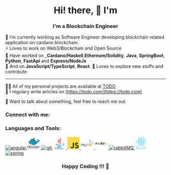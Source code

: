 <h1 align="center">Hi! there, 👋 I'm <strong></strong></h1>
<h3 align="center">I'm a Blockchain Engineer</h3>

🔭 I’m currently working as Software Engineer developing blockchain related application on cardano blockchain.           
⚡ Loves to work on Web3/Blockchain and Open Source  
🌱 Have worked on ___Cardano/Haskell__,__Ethereum/Solidity__, __Java__, __SpringBoot__, __Python__, __FastApi__ and __Express/NodeJs__  
🌱 And on __JavaScript/TypeScript__,  __React__.
🤔 Loves to explore new stuffs and contribute  
<hr/>

👨‍💻 All of my personal projects are available at 
[TODO](TODO)  
📝 I regulary write articles on [https://todo.com](https://todo.com)  

💬 Want to talk about something, feel free to reach me out.   

<p align="left">
<h3 align="left">Connect with me:</h3>
</p>

<h3 align="left">Languages and Tools:</h3>
<p align="left"> <a href="https://angular.io" target="_blank"> <img src="https://angular.io/assets/images/logos/angular/angular.svg" alt="angular" width="40" height="40"/> </a> <a href="https://www.docker.com/" target="_blank"> <img src="https://raw.githubusercontent.com/devicons/devicon/master/icons/docker/docker-original-wordmark.svg" alt="docker" width="40" height="40"/> </a> <a href="https://git-scm.com/" target="_blank"> <img src="https://www.vectorlogo.zone/logos/git-scm/git-scm-icon.svg" alt="git" width="40" height="40"/> </a> <a href="https://www.java.com" target="_blank"> <img src="https://raw.githubusercontent.com/devicons/devicon/master/icons/java/java-original.svg" alt="java" width="40" height="40"/> </a> <a href="https://developer.mozilla.org/en-US/docs/Web/JavaScript" target="_blank"> <img src="https://raw.githubusercontent.com/devicons/devicon/master/icons/javascript/javascript-original.svg" alt="javascript" width="40" height="40"/> </a> <a href="https://www.mysql.com/" target="_blank"> <img src="https://raw.githubusercontent.com/devicons/devicon/master/icons/mysql/mysql-original-wordmark.svg" alt="mysql" width="40" height="40"/> </a> <a href="https://nodejs.org" target="_blank"> <img src="https://raw.githubusercontent.com/devicons/devicon/master/icons/nodejs/nodejs-original-wordmark.svg" alt="nodejs" width="40" height="40"/> </a> <a href="https://www.rabbitmq.com" target="_blank"> <img src="https://www.vectorlogo.zone/logos/rabbitmq/rabbitmq-icon.svg" alt="rabbitMQ" width="40" height="40"/> </a> <a href="https://reactjs.org/" target="_blank"> <img src="https://raw.githubusercontent.com/devicons/devicon/master/icons/react/react-original-wordmark.svg" alt="react" width="40" height="40"/> </a> <a href="https://spring.io/" target="_blank"> <img src="https://www.vectorlogo.zone/logos/springio/springio-icon.svg" alt="spring" width="40" height="40"/> </a> </p>
 <h3 align="center"> Happy Coding !!! 🚀</h3>
